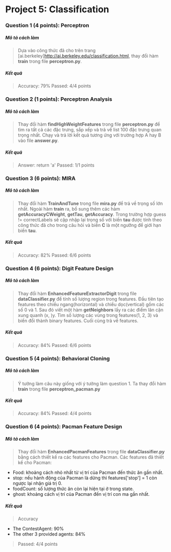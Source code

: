 # Project 5: Classification

### Question 1 (4 points): Perceptron
##### Mô tả cách làm
> Dựa vào công thức đã cho trên trang [ai.berkeley]http://ai.berkeley.edu/classification.html, thay đổi hàm **train** trong file **perceptron.py**.
##### Kết quả
> Accuracy: 79%
> Passed: 4/4 points

### Question 2 (1 points): Perceptron Analysis
##### Mô tả cách làm
> Thay đổi hàm **findHighWeightFeatures** trong file **perceptron.py** để tìm ra tất cả các đặc trưng, sắp xếp và trả về list 100 đặc trưng quan trọng nhất. Chạy và trả lời kết quả tương ứng với trường hợp A hay B vào file **answer.py**.
##### Kết quả
> Answer: return 'a'
> Passed: 1/1 points

### Question 3 (6 points): MIRA
##### Mô tả cách làm
> Thay đổi hàm **TrainAndTune** trong file **mira.py** để trả về trọng số lớn nhất. Ngoài hàm **train** ra, bổ sung thêm các hàm **getAccuracyCWeight**, **getTau**, **getAccuracy**. Trong trường hợp guess != correctLabels sẽ cập nhập lại trọng số với biến **tau** được tính theo công thức đã cho trong câu hỏi và biến **C** là một ngưỡng để giới hạn biến **tau**.
##### Kết quả
> Accuracy: 82%
> Passed: 6/6 points

### Question 4 (6 points): Digit Feature Design
##### Mô tả cách làm
> Thay đổi hàm **EnhancedFeatureExtractorDigit** trong file **dataClassifier.py** để tính số lượng region trong features. Đầu tiên tạo features theo chiều ngang(horizontal) và chiều dọc(vertical) gồm các số 0 và 1. Sau đó viết một hàm **getNeighbors** lấy ra các điểm lân cận xung quanh (x, )y. Tìm số lượng các vùng trong features(1, 2, 3) và biến đổi thành binary features. Cuối cùng trả về features.
##### Kết quả
> Accuracy: 84%
> Passed: 6/6 points

### Question 5 (4 points): Behavioral Cloning
##### Mô tả cách làm
> Ý tưởng làm câu này giống với ý tưởng làm question 1. Ta thay đổi hàm **train** trong file **perceptron_pacman.py**
##### Kết quả
> Accuracy: 84%
> Passed: 4/4 points

### Question 6 (4 points): Pacman Feature Design
##### Mô tả cách làm
> Thay đổi hàm **EnhancedPacmanFeatures** trong file **dataClassifier.py** bằng cách thiết kế ra các features cho Pacman. Các features đã thiết kế cho Pacman:
- Food: khoảng cách nhỏ nhất từ vị trí của Pacman đến thức ăn gần nhất.
- stop: nếu hành động của Pacman là dừng thì features['stop'] = 1 còn ngược lại nhận giá trị 0.
- foodCount: số lượng thức ăn còn lại hiện tại ở trong state.
- ghost: khoảng cách vị trí của Pacman đến vị trí con ma gần nhất.
##### Kết quả
> Accuracy
- The ContestAgent: 90%
- The other 3 provided agents: 84%
> Passed: 4/4 points
